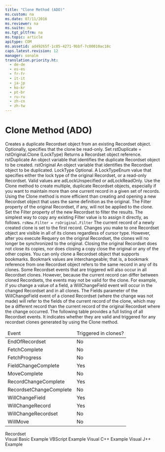 ```yaml
---
title: "Clone Method (ADO)"
ms.custom: na
ms.date: 07/11/2016
ms.reviewer: na
ms.suite: na
ms.tgt_pltfrm: na
ms.topic: article
apitype: COM
ms.assetid: ad49265f-1c05-4271-9bbf-7c00010ac18c
caps.latest.revision: 12
manager: sonalm
translation.priority.ht: 
  - de-de
  - es-es
  - fr-fr
  - it-it
  - ja-jp
  - ko-kr
  - pt-br
  - ru-ru
  - zh-cn
  - zh-tw
---
```

# Clone Method (ADO)
<?xml version="1.0" encoding="utf-8"?>
<developerReferenceWithSyntaxDocument xmlns="http://ddue.schemas.microsoft.com/authoring/2003/5" xmlns:xlink="http://www.w3.org/1999/xlink" xmlns:xsi="http://www.w3.org/2001/XMLSchema-instance" xsi:schemaLocation="http://ddue.schemas.microsoft.com/authoring/2003/5 http://dduestorage.blob.core.windows.net/ddueschema/developer.xsd">
  <introduction>
    <para>Creates a duplicate <legacyLink xlink:href="ede1415f-c3df-4cc5-a05b-2576b2b84b60">Recordset</legacyLink> object from an existing <legacyBold>Recordset</legacyBold> object. Optionally, specifies that the clone be read-only.</para>
  </introduction>
  <syntaxSection>
    <legacySyntax>
<legacyBold>Set</legacyBold> <parameterReference>rstDuplicate</parameterReference> = <parameterReference>rstOriginal</parameterReference>.<legacyBold>Clone (</legacyBold><parameterReference>LockType</parameterReference><legacyBold>)</legacyBold></legacySyntax>
  </syntaxSection>
  <returnValue>
    <content>
      <para>Returns a <legacyBold>Recordset</legacyBold> object reference.</para>
    </content>
  </returnValue>
  <parameters>
    <content>
      <definitionTable>
        <definedTerm> <legacyItalic>rstDuplicate</legacyItalic> </definedTerm>
        <definition>
          <para>An object variable that identifies the duplicate <legacyBold>Recordset</legacyBold> object to be created.</para>
        </definition>
        <definedTerm> <legacyItalic>rstOriginal</legacyItalic> </definedTerm>
        <definition>
          <para>An object variable that identifies the <legacyBold>Recordset</legacyBold> object to be duplicated.</para>
        </definition>
        <definedTerm> <legacyItalic>LockType</legacyItalic> </definedTerm>
        <definition>
          <para>Optional. A <legacyLink xlink:href="d2894eaf-4450-4ace-aa51-c8b875fd3010">LockTypeEnum</legacyLink> value that specifies either the lock type of the original <legacyBold>Recordset</legacyBold>, or a read-only <legacyBold>Recordset</legacyBold>. Valid values are <legacyBold>adLockUnspecified</legacyBold> or <legacyBold>adLockReadOnly</legacyBold>.</para>
        </definition>
      </definitionTable>
    </content>
  </parameters>
  <languageReferenceRemarks>
    <content>
      <para>Use the <legacyBold>Clone</legacyBold> method to create multiple, duplicate <legacyBold>Recordset</legacyBold> objects, especially if you want to maintain more than one current record in a given set of records. Using the <legacyBold>Clone</legacyBold> method is more efficient than creating and opening a new <legacyBold>Recordset</legacyBold> object that uses the same definition as the original.</para>
      <para>The <legacyLink xlink:href="80263a7a-5d21-45d1-84fc-34b7a9be4c22">Filter</legacyLink> property of the original <legacyBold>Recordset</legacyBold>, if any, will not be applied to the clone. Set the <legacyBold>Filter</legacyBold> property of the new <legacyBold>Recordset</legacyBold> to filter the results. The simplest way to copy any existing <legacyBold>Filter</legacyBold> value is to assign it directly, as follows.</para>
      <code>rsNew.Filter = rsOriginal.Filter</code>
      <para>The current record of a newly created clone is set to the first record.</para>
      <para>Changes you make to one <legacyBold>Recordset</legacyBold> object are visible in all of its clones regardless of cursor type. However, after you execute <legacyLink xlink:href="d81ab76f-1aa8-4ccf-92ec-b65254dc3ea1">Requery</legacyLink> on the original <legacyBold>Recordset</legacyBold>, the clones will no longer be synchronized to the original.</para>
      <para>Closing the original <legacyBold>Recordset</legacyBold> does not close its copies, nor does closing a copy close the original or any of the other copies.</para>
      <para>You can only clone a <legacyBold>Recordset</legacyBold> object that supports bookmarks. Bookmark values are interchangeable; that is, a bookmark reference from one <legacyBold>Recordset</legacyBold> object refers to the same record in any of its clones.</para>
      <para>Some <legacyBold>Recordset</legacyBold> events that are triggered will also occur in all <legacyBold>Recordset</legacyBold> clones. However, because the current record can differ between cloned <legacyBold>Recordsets</legacyBold>, the events may not be valid for the clone. For example, if you change a value of a field, a <legacyLink xlink:href="3e49fb89-c45b-4d39-823e-3cc887c59b37">WillChangeField</legacyLink> event will occur in the changed <legacyBold>Recordset</legacyBold> and in all clones. The <legacyItalic>Fields</legacyItalic> parameter of the <legacyBold>WillChangeField</legacyBold> event of a cloned <legacyBold>Recordset</legacyBold> (where the change was not made) will refer to the fields of the current record of the clone, which may be a different record than the current record of the original <legacyBold>Recordset</legacyBold> where the change occurred.</para>
      <para>The following table provides a full listing of all <legacyBold>Recordset</legacyBold> events. It indicates whether they are valid and triggered for any recordset clones generated by using the <legacyBold>Clone</legacyBold> method.</para>
      <table xmlns:caps="http://schemas.microsoft.com/build/caps/2013/11">
        <thead>
          <tr>
            <TD>
              <para>Event</para>
            </TD>
            <TD>
              <para>Triggered in clones?</para>
            </TD>
          </tr>
        </thead>
        <tbody>
          <tr>
            <TD>
              <para>
                <legacyLink xlink:href="475de5e2-f634-4954-9edf-0027a6ba38d6">EndOfRecordset</legacyLink>             </para>
            </TD>
            <TD>
              <para>No</para>
            </TD>
          </tr>
          <tr>
            <TD>
              <para>
                <legacyLink xlink:href="a28d3858-566c-468d-b070-d1de4339fbea">FetchComplete</legacyLink>             </para>
            </TD>
            <TD>
              <para>No</para>
            </TD>
          </tr>
          <tr>
            <TD>
              <para>
                <legacyLink xlink:href="301716fd-81fc-40eb-8a04-221ef7ab410e">FetchProgress</legacyLink>             </para>
            </TD>
            <TD>
              <para>No</para>
            </TD>
          </tr>
          <tr>
            <TD>
              <para>
                <legacyLink xlink:href="3e49fb89-c45b-4d39-823e-3cc887c59b37">FieldChangeComplete</legacyLink>             </para>
            </TD>
            <TD>
              <para>Yes</para>
            </TD>
          </tr>
          <tr>
            <TD>
              <para>
                <legacyLink xlink:href="1a3d1042-4f30-4526-a0c7-853c242496db">MoveComplete</legacyLink>             </para>
            </TD>
            <TD>
              <para>No</para>
            </TD>
          </tr>
          <tr>
            <TD>
              <para>
                <legacyLink xlink:href="cbc369fd-63af-4a7d-96ae-efa91b78ca69">RecordChangeComplete</legacyLink>             </para>
            </TD>
            <TD>
              <para>Yes</para>
            </TD>
          </tr>
          <tr>
            <TD>
              <para>
                <legacyLink xlink:href="d5d44659-e0d9-46d9-a297-99c43555082f">RecordsetChangeComplete</legacyLink>             </para>
            </TD>
            <TD>
              <para>No</para>
            </TD>
          </tr>
          <tr>
            <TD>
              <para>
                <legacyLink xlink:href="3e49fb89-c45b-4d39-823e-3cc887c59b37">WillChangeField</legacyLink>             </para>
            </TD>
            <TD>
              <para>Yes</para>
            </TD>
          </tr>
          <tr>
            <TD>
              <para>
                <legacyLink xlink:href="cbc369fd-63af-4a7d-96ae-efa91b78ca69">WillChangeRecord</legacyLink>             </para>
            </TD>
            <TD>
              <para>Yes</para>
            </TD>
          </tr>
          <tr>
            <TD>
              <para>
                <legacyLink xlink:href="d5d44659-e0d9-46d9-a297-99c43555082f">WillChangeRecordset</legacyLink>             </para>
            </TD>
            <TD>
              <para>No</para>
            </TD>
          </tr>
          <tr>
            <TD>
              <para>
                <legacyLink xlink:href="1a3d1042-4f30-4526-a0c7-853c242496db">WillMove</legacyLink>             </para>
            </TD>
            <TD>
              <para>No</para>
            </TD>
          </tr>
        </tbody>
      </table>
    </content>
  </languageReferenceRemarks>
  <section>
    <title>Applies To</title>
    <content>
      <para>
        <link xlink:href="ede1415f-c3df-4cc5-a05b-2576b2b84b60">Recordset</link>
      </para>
    </content>
  </section>
  <relatedTopics>
<link xlink:href="64cb1753-e074-4a2d-8b74-7c35f3f6f64d">Visual Basic Example</link>
<link xlink:href="36b96e3d-8cb0-4b79-bd93-ea5e0eb5679f">VBScript Example</link>
<link xlink:href="7ac96c1d-d0d8-4bf8-b165-533818d0f590">Visual C++ Example</link>
<link xlink:href="6b699f2b-e5c7-4584-ab25-663a9243d30e">Visual J++ Example</link>
</relatedTopics>
</developerReferenceWithSyntaxDocument>